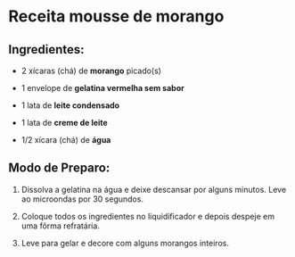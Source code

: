 # Receita mousse de morango

## Ingredientes:

- 2 xícaras (chá) de **morango** picado(s)

- 1 envelope de **gelatina vermelha sem sabor**

- 1 lata de **leite condensado**

- 1 lata de **creme de leite**

- 1/2 xícara (chá) de **água**

  

## Modo de Preparo:

1. Dissolva a gelatina na água e deixe descansar por alguns minutos. Leve ao microondas por 30 segundos.

2. Coloque todos os ingredientes no liquidificador e depois despeje em uma fôrma refratária.

3. Leve para gelar e decore com alguns morangos inteiros.

   
